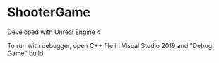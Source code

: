 # ShooterGame

Developed with Unreal Engine 4

To run with debugger, open C++ file in Visual Studio 2019 and "Debug Game" build